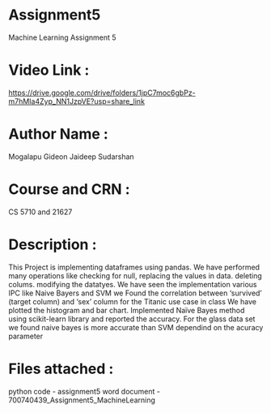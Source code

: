 # Assignment5
Machine Learning Assignment 5
# Video Link : 
https://drive.google.com/drive/folders/1jpC7moc6gbPz-m7hMIa4Zyp_NN1JzpVE?usp=share_link
# Author Name : 
Mogalapu Gideon Jaideep Sudarshan
# Course and CRN    : 
CS 5710 and 21627
# Description : 
This Project is implementing dataframes using pandas. We have performed many operations like checking for null, replacing the values in data.
deleting colums. modifying the datatyes.
We have seen the implementation various IPC like Naive Bayers and SVM
we Found the correlation between ‘survived’ (target column) and ‘sex’ column for the Titanic use case in class
We have plotted the histogram and bar chart.
Implemented Naïve Bayes method using scikit-learn library and reported the accuracy.
For the glass data set we found naive bayes is more accurate than SVM dependind on the acuracy parameter

# Files attached :
python code - assignment5
word document - 700740439_Assignment5_MachineLearning
